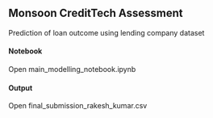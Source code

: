 ## Monsoon CreditTech Assessment
Prediction of loan outcome using lending company dataset

#### Notebook
Open main_modelling_notebook.ipynb

#### Output
Open final_submission_rakesh_kumar.csv
